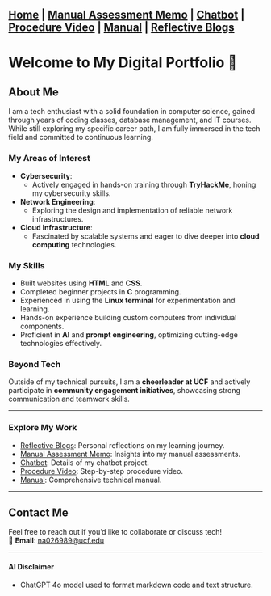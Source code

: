 [Home](index.md) | [Manual Assessment Memo](manual_assessment_memo.md) | [Chatbot](chatbot.md) | [Procedure Video](procedure_video.md) | [Manual](manual.md) | [Reflective Blogs](reflective_blogs.md) 
---

# Welcome to My Digital Portfolio 🎉

## About Me  
I am a tech enthusiast with a solid foundation in computer science, gained through years of coding classes, database management, and IT courses. While still exploring my specific career path, I am fully immersed in the tech field and committed to continuous learning.  

### **My Areas of Interest**  
- **Cybersecurity**:  
  - Actively engaged in hands-on training through **TryHackMe**, honing my cybersecurity skills.  
- **Network Engineering**:  
  - Exploring the design and implementation of reliable network infrastructures.  
- **Cloud Infrastructure**:  
  - Fascinated by scalable systems and eager to dive deeper into **cloud computing** technologies.  

### **My Skills**  
- Built websites using **HTML** and **CSS**.  
- Completed beginner projects in **C** programming.  
- Experienced in using the **Linux terminal** for experimentation and learning.  
- Hands-on experience building custom computers from individual components.  
- Proficient in **AI** and **prompt engineering**, optimizing cutting-edge technologies effectively.  

### **Beyond Tech**  
Outside of my technical pursuits, I am a **cheerleader at UCF** and actively participate in **community engagement initiatives**, showcasing strong communication and teamwork skills.

---

### **Explore My Work**
- [Reflective Blogs](reflective_blogs.md): Personal reflections on my learning journey.
- [Manual Assessment Memo](manual_assessment_memo.md): Insights into my manual assessments.
- [Chatbot](chatbot.md): Details of my chatbot project.
- [Procedure Video](procedure_video.md): Step-by-step procedure video.
- [Manual](manual.md): Comprehensive technical manual.

---

## Contact Me  
Feel free to reach out if you’d like to collaborate or discuss tech!  
📧 **Email**: [na026989@ucf.edu](mailto:na026989@ucf.edu)  

---




#### **AI Disclaimer** 
- ChatGPT 4o model used to format markdown code and text structure. 
